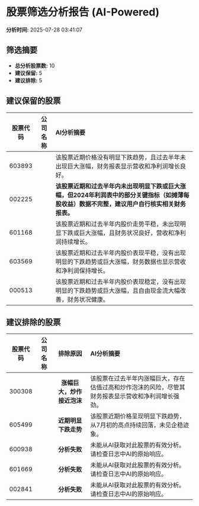 # 股票筛选分析报告 (AI-Powered)

**分析时间:** 2025-07-28 03:41:07

## 筛选摘要

- **总分析股票数:** 10
- **建议保留:** 5
- **建议排除:** 5

## 建议保留的股票

| 股票代码 | 公司名称 | AI分析摘要 |
|:---:|:---:|:---|
| 603893 |  | 该股票近期价格没有明显下跌趋势，且过去半年未出现巨大涨幅，财务报表显示营收和净利润增长良好。 |
| 002225 |  | **该股票近期和过去半年内未出现明显下跌或巨大涨幅，但2024年利润表中的部分关键指标（如摊薄每股收益）数据不完整，建议用户自行核实相关财务报表。** |
| 601168 |  | 该股票近期和过去半年内股价走势平稳，未出现明显下跌或巨大涨幅，且财务状况良好，营收和净利润持续增长。 |
| 603569 |  | 该股票近期和过去半年内股价表现平稳，没有出现明显的下跌趋势或巨大涨幅，财务数据也显示营收和净利润保持增长。 |
| 000513 |  | 该股票近期和过去半年内股价表现稳定，没有出现明显的下跌趋势或巨大涨幅，且自由现金流大幅改善，财务状况健康。 |

## 建议排除的股票

| 股票代码 | 公司名称 | 排除原因 | AI分析摘要 |
|:---:|:---:|:---:|:---|
| 300308 |  | **涨幅巨大，炒作接近泡沫** | 该股票在过去半年内涨幅巨大，存在估值过高和炒作泡沫的风险，尽管其财务报表显示营收和净利润增长强劲。 |
| 605499 |  | **近期明显下跌走势** | 该股票近期价格呈现明显下跌趋势，从7月初的高点持续回落，未见企稳迹象。 |
| 600938 |  | **分析失败** | 未能从AI获取对此股票的有效分析。请检查日志中AI的原始响应。 |
| 601669 |  | **分析失败** | 未能从AI获取对此股票的有效分析。请检查日志中AI的原始响应。 |
| 002841 |  | **分析失败** | 未能从AI获取对此股票的有效分析。请检查日志中AI的原始响应。 |
